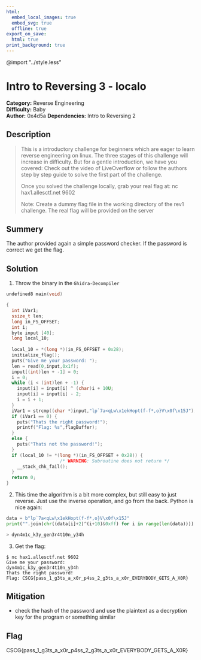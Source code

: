 ```yaml
---
html:
  embed_local_images: true
  embed_svg: true
  offline: true
export_on_save:
  html: true
print_background: true
---
```

@import "../style.less"

# Intro to Reversing 3 - localo


**Category:** Reverse Engineering       
**Difficulty:** Baby        
**Author:** 0x4d5a
**Dependencies:** Intro to Reversing 2

## Description
>This is a introductory challenge for beginners which are eager to learn reverse engineering on linux. The three stages of this challenge will increase in difficulty. But for a gentle introduction, we have you covered: Check out the video of LiveOverflow or follow the authors step by step guide to solve the first part of the challenge.
>
>Once you solved the challenge locally, grab your real flag at: nc hax1.allesctf.net 9602
>
>Note: Create a dummy flag file in the working directory of the rev1 challenge. The real flag will be provided on the server
## Summery
The author provided again a simple password checker. If the password is correct we get the flag. 

## Solution
1. Throw the binary in the `Ghidra-Decompiler`
```C
undefined8 main(void)

{
  int iVar1;
  ssize_t len;
  long in_FS_OFFSET;
  int i;
  byte input [40];
  long local_10;
  
  local_10 = *(long *)(in_FS_OFFSET + 0x28);
  initialize_flag();
  puts("Give me your password: ");
  len = read(0,input,0x1f);
  input[(int)len + -1] = 0;
  i = 0;
  while (i < (int)len + -1) {
    input[i] = input[i] ^ (char)i + 10U;
    input[i] = input[i] - 2;
    i = i + 1;
  }
  iVar1 = strcmp((char *)input,"lp`7a<qLw\x1ekHopt(f-f*,o}V\x0f\x15J");
  if (iVar1 == 0) {
    puts("Thats the right password!");
    printf("Flag: %s",flagBuffer);
  }
  else {
    puts("Thats not the password!");
  }
  if (local_10 != *(long *)(in_FS_OFFSET + 0x28)) {
                    /* WARNING: Subroutine does not return */
    __stack_chk_fail();
  }
  return 0;
}
```
2. This time the algorithm is a bit more complex, but still easy to just reverse. Just use the inverse operation, and go from the back.
Python is nice again:
```Python
data = b"lp`7a<qLw\x1ekHopt(f-f*,o}V\x0f\x15J"
print("".join(chr((data[i]+2)^(i+10)&0xff) for i in range(len(data))))

> dyn4m1c_k3y_gen3r4t10n_y34h
```
3. Get the flag:
```shell
$ nc hax1.allesctf.net 9602
Give me your password:
dyn4m1c_k3y_gen3r4t10n_y34h
Thats the right password!
Flag: CSCG{pass_1_g3ts_a_x0r_p4ss_2_g3ts_a_x0r_EVERYBODY_GETS_A_X0R}
```
## Mitigation
- check the hash of the password and use the plaintext as a decryption key for the program or something similar

## Flag
CSCG{pass_1_g3ts_a_x0r_p4ss_2_g3ts_a_x0r_EVERYBODY_GETS_A_X0R}